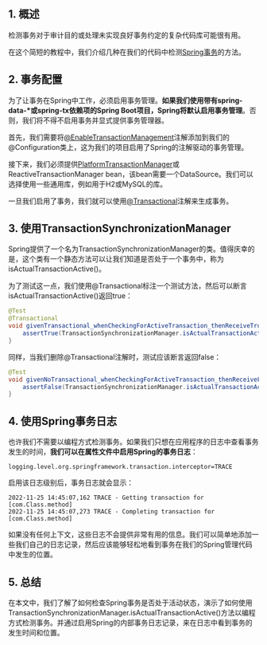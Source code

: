 ## 1. 概述

检测事务对于审计目的或处理未实现良好事务约定的复杂代码库可能很有用。

在这个简短的教程中，我们介绍几种在我们的代码中检测[Spring事务]()的方法。

## 2. 事务配置

为了让事务在Spring中工作，必须启用事务管理。**如果我们使用带有spring-data-\*或spring-tx依赖项的Spring Boot项目，Spring将默认启用事务管理**。否则，我们将不得不启用事务并显式提供事务管理器。

首先，我们需要将[@EnableTransactionManagement]()注解添加到我们的@Configuration类上，这为我们的项目启用了Spring的注解驱动的事务管理。

接下来，我们必须提供[PlatformTransactionManager]()或ReactiveTransactionManager bean，该bean需要一个DataSource。我们可以选择使用一些通用库，例如用于H2或MySQL的库。

一旦我们启用了事务，我们就可以使用[@Transactional]()注解来生成事务。

## 3. 使用TransactionSynchronizationManager

Spring提供了一个名为TransactionSynchronizationManager的类。值得庆幸的是，这个类有一个静态方法可以让我们知道是否处于一个事务中，称为isActualTransactionActive()。

为了测试这一点，我们使用@Transactional标注一个测试方法，然后可以断言isActualTransactionActive()返回true：

```java
@Test
@Transactional
void givenTransactional_whenCheckingForActiveTransaction_thenReceiveTrue() {
    assertTrue(TransactionSynchronizationManager.isActualTransactionActive());
}
```

同样，当我们删除@Transactional注解时，测试应该断言返回false：

```java
@Test
void givenNoTransactional_whenCheckingForActiveTransaction_thenReceiveFalse() {
    assertFalse(TransactionSynchronizationManager.isActualTransactionActive());
}
```

## 4. 使用Spring事务日志

也许我们不需要以编程方式检测事务。如果我们只想在应用程序的日志中查看事务发生的时间，**我们可以在属性文件中启用Spring的事务日志**：

```properties
logging.level.org.springframework.transaction.interceptor=TRACE
```

启用该日志级别后，事务日志就会显示：

```shell
2022-11-25 14:45:07,162 TRACE - Getting transaction for [com.Class.method]
2022-11-25 14:45:07,273 TRACE - Completing transaction for [com.Class.method]
```

如果没有任何上下文，这些日志不会提供非常有用的信息。我们可以简单地添加一些我们自己的日志记录，然后应该能够轻松地看到事务在我们的Spring管理代码中发生的位置。

## 5. 总结

在本文中，我们了解了如何检查Spring事务是否处于活动状态，演示了如何使用TransactionSynchronizationManager.isActualTransactionActive()方法以编程方式检测事务。并通过启用Spring的内部事务日志记录，来在日志中看到事务的发生时间和位置。